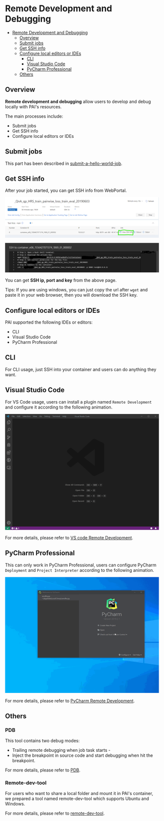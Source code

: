 # Remote Development and Debugging

- [Remote Development and Debugging](#Remote-Development-and-Debugging)
  - [Overview](#Overview)
  - [Submit jobs](#Submit-jobs)
  - [Get SSH info](#Get-SSH-info)
  - [Configure local editors or IDEs](#Configure-local-editors-or-IDEs)
    - [CLI](#CLI)
    - [Visual Studio Code](#Visual-Studio-Code)
    - [PyCharm Professional](#PyCharm-Professional)
  - [Others](#Useful-Tools)


## Overview

**Remote development and debugging** allow users to develop and debug locally with PAI's resources.

The main processes include:
- Submit jobs
- Get SSH info
- Configure local editors or IDEs

## Submit jobs

This part has been described in [submit-a-hello-world-job](https://github.com/microsoft/pai/blob/master/docs/user/job_submission.md#submit-a-hello-world-job).


## Get SSH info

After your job started, you can get SSH info from WebPortal.

![](./imgs/web_job_detail_ssh.png)

![](./imgs/web_job_details_ssh_info.png)

You can get **SSH ip, port and key** from the above page.

Tips: If you are using windows, you can just copy the url after `wget` and paste it in your web browser, then you will download the SSH key.

## Configure local editors or IDEs

PAI supported the following IDEs or editors:
- CLI
- Visual Studio Code
- PyCharm Professional

## CLI

For CLI usage, just SSH into your container and users can do anything they want.

## Visual Studio Code

For VS Code usage, users can install a plugin named `Remote Development` and configure it according to the following animation.

![](./imgs/configure_vscode.gif)

For more details, please refer to [VS code Remote Development](https://www.jetbrains.com/help/pycharm/remote-debugging-with-product.html).

## PyCharm Professional

This can only work in PyCharm Professional, users can configure PyCharm `Deployment` and `Project Interpreter` according to the following animation.

![](./imgs/configure_pycharm.gif)

For more details, please refer to [PyCharm Remote Development](https://www.jetbrains.com/help/pycharm/remote-debugging-with-product.html).

## Others

### PDB

This tool contains two debug modes:
- Trailing remote debugging when job task starts -
- Inject the breakpoint in source code and start debugging when hit the breakpoint.

For more details, please refer to [PDB](https://github.com/microsoft/pai/blob/master/contrib/debug-tools/docs/remote-debug-pai-job.md).

### Remote-dev-tool

For users who want to share a local folder and mount it in PAI's container, we prepared a tool named remote-dev-tool which supports Ubuntu and Windows.

For more details, please refer to [remote-dev-tool](https://github.com/microsoft/pai/tree/master/contrib/remote-dev-tool).
